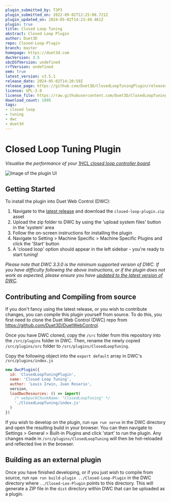 ```yaml
---
plugin_submitted_by: T3P3
plugin_submitted_on: 2022-09-02T12:25:08.721Z
plugin_updated_on: 2024-05-02T14:23:49.461Z
plugin: true
title: Closed Loop Tuning
abstract: Closed Loop Plugin
author: Duet3D
repo: Closed-Loop-Plugin
branch: master
homepage: https://duet3d.com
dwcVersion: 3.5
sbcDSfVersion: undefined
rrfVersion: undefined
oem: true
latest_version: v3.5.1
release_date: 2024-05-02T14:20:59Z
release_page: https://github.com/Duet3D/ClosedLoopTuningPlugin/releases/tag/v3.5.1
license: GPL-3.0
license_file: https://raw.githubusercontent.com/Duet3D/ClosedLoopTuningPlugin/master/LICENSE
download_count: 1095
tags:
- closed loop
- tuning
- dwc
- duet3d
---
```


# Closed Loop Tuning Plugin

*Visualise the performance of your [1HCL closed loop controller board](https://docs.duet3d.com/Duet3D_hardware/Duet_3_family/Duet_3_Expansion_1HCL).*


![Image of the plugin UI](https://repository-images.githubusercontent.com/392753893/06488b0a-3573-45ae-a2c7-0017f91d7f48)

## Getting Started

To install the plugin into Duet Web Control (DWC):

1. Navigate to the [latest release](https://github.com/Duet3D/Closed-Loop-Plugin/releases) and download the `closed-loop-plugin.zip` asset
2. Upload the zip folder to DWC by using the 'upload system files' button in the 'system' area
3. Follow the on-screen instructions for installing the plugin
4. Navigate to Setting > Machine Specific > Machine Specific Plugins and click the 'Start' button
5. A 'closed loop' option should appear in the left sidebar - you're ready to start tuning!

*Please note that DWC 3.3.0 is the minimum supported version of DWC. If you have difficulty following the above instructions, or if the plugin does not work as expected, please ensure you have [updated to the latest version of DWC](https://docs.duet3d.com/User_manual/RepRapFirmware/Updating_firmware).*

## Contributing and Compiling from source

If you don't fancy using the latest release, or you wish to contribute changes, you can compile this plugin yourself from source. To do this, you first need to clone the Duet Web Control (DWC) repo from https://github.com/Duet3D/DuetWebControl.

Once you have DWC cloned, copy the `/src` folder from this repository into the `/src/plugins` folder in DWC. Then, rename the newly copied `/src/plugins/src` folder to `/src/plugins/ClosedLoopTuning`.

Copy the following object into the `export default` array in DWC's `/src/plugins/index.js`

```js
new DwcPlugin({
  id: 'ClosedLoopTuningPlugin',
  name: 'Closed Loop Tuning',
  author: 'Louis Irwin, Juan Rosario',
  version,
  loadDwcResources: () => import(
    /* webpackChunkName: "ClosedLoopTuning" */
    './ClosedLoopTuning/index.js'
  )
})
```

If you wish to develop on the plugin, run `npm run serve` in the DWC directory and open the resulting build in your browser. You can then navigate to Settings > General > Built-in Plugins and click 'start' to run the plugin. Any changes made in `/src/plugins/ClosedLoopTuning` will then be hot-reloaded and reflected live in the browser.

## Building as an external plugin

Once you have finished developing, or if you just wish to compile from source, run `npm run build-plugin ../Closed-Loop-Plugin` in the DWC directory where `../Closed-Loo-Plugin` points to this directory.
This will generate a ZIP file in the `dist` directory within DWC that can be uploaded as a plugin.
